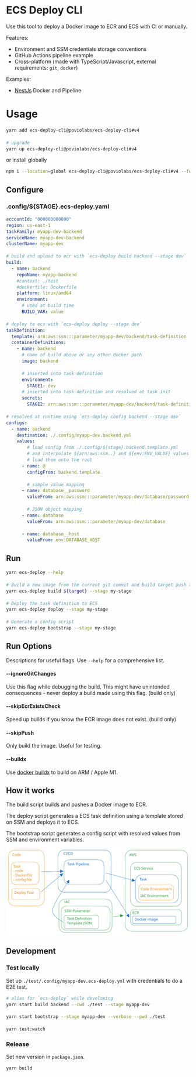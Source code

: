 # ECS Deploy CLI

Use this tool to deploy a Docker image to ECR and ECS with CI or manually.

Features:

- Environment and SSM credentials storage conventions
- GitHub Actions pipeline example
- Cross-platform (made with TypeScript/Javascript, external requirements: `git`, `docker`)


Examples:

- [NestJs](./examples/nestjs) Docker and Pipeline

# Usage

```bash
yarn add ecs-deploy-cli@poviolabs/ecs-deploy-cli#v4

# upgrade
yarn up ecs-deploy-cli@poviolabs/ecs-deploy-cli#v4
```

or install globally

```bash
npm i --location=global ecs-deploy-cli@poviolabs/ecs-deploy-cli#v4 --force
```

## Configure

### .config/${STAGE}.ecs-deploy.yaml
```yaml
accountId: "000000000000"
region: us-east-1
taskFamily: myapp-dev-backend
serviceName: myapp-dev-backend
clusterName: myapp-dev

# build and upload to ecr with `ecs-deploy build backend --stage dev`
build:
  - name: backend
    repoName: myapp-backend
    #context: ./test
    #dockerfile: Dockerfile
    platform: linux/amd64
    environment:
      # used at build time
      BUILD_VAR: value

# deploy to ecs with `ecs-deploy deploy --stage dev`
taskDefinition:
  template: arn:aws:ssm:::parameter/myapp-dev/backend/task-definition
  containerDefinitions:
    - name: backend
      # name of build above or any other docker path
      image: backend

      # inserted into task definition
      environment:
        STAGE1: dev
      # inserted into task definition and resolved at task init
      secrets:
        STAGE2: arn:aws:ssm:::parameter/myapp-dev/backend/task-definition

# resolved at runtime using `ecs-deploy config backend --stage dev`
configs:
  - name: backend
    destination: ./.config/myapp-dev.backend.yml
    values:
        # load config from ./.config/${stage}.backend.template.yml
        # and interpolate ${arn:aws:ssm..} and ${env:ENV_VALUE} values
        # load them onto the root
      - name: @
        configFrom: backend.template

        # simple value mapping
      - name: database__password
        valueFrom: arn:aws:ssm:::parameter/myapp-dev/database/password
        
        # JSON object mapping
      - name: database
        valueFrom: arn:aws:ssm:::parameter/myapp-dev/database
        
      - name: database__host
        valueFrom: env:DATABASE_HOST
```

## Run

```bash
yarn ecs-deploy --help

# Build a new image from the current git commit and build target push to ECR 
yarn ecs-deploy build ${target} --stage my-stage

# Deploy the task definition to ECS
yarn ecs-deploy deploy --stage my-stage

# Generate a config script
yarn ecs-deploy bootstrap --stage my-stage
```

## Run Options

Descriptions for useful flags. Use `--help` for a comprehensive list.

#### --ignoreGitChanges

Use this flag while debugging the build. This might have unintended consequences - never deploy a build made using this flag. (build only)

#### --skipEcrExistsCheck

Speed up builds if you know the ECR image does not exist. (build only)

#### --skipPush

Only build the image. Useful for testing.

#### --buildx

Use [docker buildx](https://docs.docker.com/buildx/working-with-buildx/) to build on ARM / Apple M1.

## How it works

The build script builds and pushes a Docker image to ECR. 

The deploy script generates a ECS task definition using a template stored on SSM and deploys it to ECS.

The bootstrap script generates a config script with resolved values from SSM and environment variables.

<img src="./docs/arch-overview.svg">

## Development

### Test locally

Set up `./test/.config/myapp-dev.ecs-deploy.yml` with credentials to do a E2E test.

```bash
# alias for `ecs-deploy` while developing
yarn start build backend --cwd ./test --stage myapp-dev

yarn start bootstrap --stage myapp-dev --verbose --pwd ./test

yarn test:watch
```

### Release

Set new version in `package.json`.

```bash
yarn build
```
